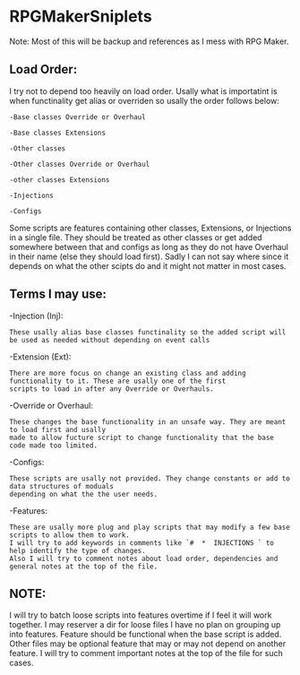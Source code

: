 # RPGMakerSniplets

Note: Most of this will be backup and references as I mess with RPG Maker.

## Load Order:
  I try not to depend too heavily on load order. Usally what is importatint is when functinality get alias or overriden
  so usally the order follows below:
  
    -Base classes Override or Overhaul
    
    -Base classes Extensions
    
    -Other classes
    
    -Other classes Override or Overhaul
    
    -other classes Extensions
    
    -Injections
    
    -Configs
    
  Some scripts are features containing other classes, Extensions, or Injections in a single file. They should be treated as other classes or get added
  somewhere between that and configs as long as they do not have Overhaul in their name (else they should load first).
  Sadly I can not say where since it depends on what the other scipts do and it might not matter in most cases.

## Terms I may use:

  -Injection (Inj):
  
    These usally alias base classes functinality so the added script will be used as needed without depending on event calls
    
  -Extension (Ext):
  
    There are more focus on change an existing class and adding functionality to it. These are usally one of the first
    scripts to load in after any Override or Overhauls.
    
  -Override or Overhaul:
  
    These changes the base functionality in an unsafe way. They are meant to load first and usally
    made to allow fucture script to change functionality that the base code made too limited.
  -Configs:
  
    These scripts are usally not provided. They change constants or add to data structures of moduals
    depending on what the the user needs.
    
  -Features:
  
    These are usally more plug and play scripts that may modify a few base scripts to allow them to work.
    I will try to add keywords in comments like `#  *  INJECTIONS ` to help identify the type of changes.
    Also I will try to comment notes about load order, dependencies and general notes at the top of the file.

## NOTE:

  I will try to batch loose scripts into features overtime if I feel it will work together. I may reserver a dir for loose files I have no plan on 
  grouping up into features. Feature should be functional when the base script is added. Other files may be optional feature that may or may not depend
  on another feature. I will try to comment important notes at the top of the file for such cases.




      
